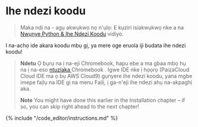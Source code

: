 # Ihe ndezi koodu

> Maka ndị na - agụ akwụkwọ nọ n'ụlọ: E kụziri isiakwụkwọ nke a na [Nwụnye Python & Ihe Ndezi Koodu](https://www.youtube.com/watch?v=pVTaqzKZCdA&t=4m43s) vidiyo.

I na-achọ ide akara koodu mbụ gị, ya mere oge eruola iji budata ihe ndezi koodu!

> **Ndetu** Ọ bụrụ na ị na-eji Chromebook, hapu ebe a ma gbaa mbọ hụ na ị na-eso [ntuziaka ](../chromebook_setup/README.md)Chromebook . Igwe IDE nke ị họọrọ (PaizaCloud Cloud IDE ma ọ bụ AWS Cloud9) gụnyere ihe ndezi koodu, yana mgbe imepe faịlụ na IDE gị na menu Faịlị, ị ga-n'eji ihe ndezi ahụ na-akpaghị aka.
> 
> **Note** You might have done this earlier in the Installation chapter – if so, you can skip right ahead to the next chapter!

{% include "/code_editor/instructions.md" %}